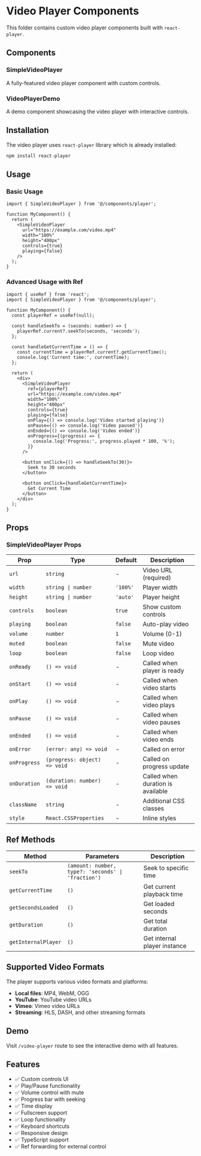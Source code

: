 # Video Player Components

This folder contains custom video player components built with `react-player`.

## Components

### SimpleVideoPlayer
A fully-featured video player component with custom controls.

### VideoPlayerDemo
A demo component showcasing the video player with interactive controls.

## Installation

The video player uses `react-player` library which is already installed:

```bash
npm install react-player
```

## Usage

### Basic Usage

```tsx
import { SimpleVideoPlayer } from '@/components/player';

function MyComponent() {
  return (
    <SimpleVideoPlayer
      url="https://example.com/video.mp4"
      width="100%"
      height="400px"
      controls={true}
      playing={false}
    />
  );
}
```

### Advanced Usage with Ref

```tsx
import { useRef } from 'react';
import { SimpleVideoPlayer } from '@/components/player';

function MyComponent() {
  const playerRef = useRef(null);

  const handleSeekTo = (seconds: number) => {
    playerRef.current?.seekTo(seconds, 'seconds');
  };

  const handleGetCurrentTime = () => {
    const currentTime = playerRef.current?.getCurrentTime();
    console.log('Current time:', currentTime);
  };

  return (
    <div>
      <SimpleVideoPlayer
        ref={playerRef}
        url="https://example.com/video.mp4"
        width="100%"
        height="400px"
        controls={true}
        playing={false}
        onPlay={() => console.log('Video started playing')}
        onPause={() => console.log('Video paused')}
        onEnded={() => console.log('Video ended')}
        onProgress={(progress) => {
          console.log('Progress:', progress.played * 100, '%');
        }}
      />
      
      <button onClick={() => handleSeekTo(30)}>
        Seek to 30 seconds
      </button>
      
      <button onClick={handleGetCurrentTime}>
        Get Current Time
      </button>
    </div>
  );
}
```

## Props

### SimpleVideoPlayer Props

| Prop | Type | Default | Description |
|------|------|---------|-------------|
| `url` | `string` | - | Video URL (required) |
| `width` | `string \| number` | `'100%'` | Player width |
| `height` | `string \| number` | `'auto'` | Player height |
| `controls` | `boolean` | `true` | Show custom controls |
| `playing` | `boolean` | `false` | Auto-play video |
| `volume` | `number` | `1` | Volume (0-1) |
| `muted` | `boolean` | `false` | Mute video |
| `loop` | `boolean` | `false` | Loop video |
| `onReady` | `() => void` | - | Called when player is ready |
| `onStart` | `() => void` | - | Called when video starts |
| `onPlay` | `() => void` | - | Called when video plays |
| `onPause` | `() => void` | - | Called when video pauses |
| `onEnded` | `() => void` | - | Called when video ends |
| `onError` | `(error: any) => void` | - | Called on error |
| `onProgress` | `(progress: object) => void` | - | Called on progress update |
| `onDuration` | `(duration: number) => void` | - | Called when duration is available |
| `className` | `string` | - | Additional CSS classes |
| `style` | `React.CSSProperties` | - | Inline styles |

## Ref Methods

| Method | Parameters | Description |
|--------|------------|-------------|
| `seekTo` | `(amount: number, type?: 'seconds' \| 'fraction')` | Seek to specific time |
| `getCurrentTime` | `()` | Get current playback time |
| `getSecondsLoaded` | `()` | Get loaded seconds |
| `getDuration` | `()` | Get total duration |
| `getInternalPlayer` | `()` | Get internal player instance |

## Supported Video Formats

The player supports various video formats and platforms:

- **Local files**: MP4, WebM, OGG
- **YouTube**: YouTube video URLs
- **Vimeo**: Vimeo video URLs
- **Streaming**: HLS, DASH, and other streaming formats

## Demo

Visit `/video-player` route to see the interactive demo with all features.

## Features

- ✅ Custom controls UI
- ✅ Play/Pause functionality
- ✅ Volume control with mute
- ✅ Progress bar with seeking
- ✅ Time display
- ✅ Fullscreen support
- ✅ Loop functionality
- ✅ Keyboard shortcuts
- ✅ Responsive design
- ✅ TypeScript support
- ✅ Ref forwarding for external control
